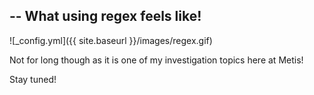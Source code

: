 --
What using regex feels like!
---

![_config.yml]({{ site.baseurl }}/images/regex.gif)

Not for long though as it is one of my investigation topics here at Metis! 

Stay tuned! 
